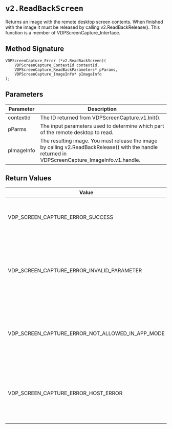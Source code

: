 # `v2.ReadBackScreen`
Returns an image with the remote desktop screen contents. When finished with the image it must be released by calling v2.ReadBackRelease().
This function is a member of VDPScreenCapture_Interface.

## Method Signature
```
VDPScreenCapture_Error (*v2.ReadBackScreen)(
    VDPScreenCapture_ContextId contextId,
    VDPScreenCapture_ReadBackParameters* pParams,
    VDPScreenCapture_ImageInfo* pImageInfo
);
```

## Parameters
| Parameter | Description |
|-----------|-------------|
| contextId | The ID returned from VDPScreenCapture.v1.Init(). |
| pParms | The input parameters used to determine which part of the remote desktop to read. |
| pImageInfo | The resulting image. You must release the image by calling v2.ReadBackRelease() with the handle returned in VDPScreenCapture_ImageInfo.v1.handle. |

## Return Values
| Value | Description |
|-------|-------------|
| VDP_SCREEN_CAPTURE_ERROR_SUCCESS | An image of the remote desktop screen was returned. |
| VDP_SCREEN_CAPTURE_ERROR_INVALID_PARAMETER | contextId is invalid, pParms is NULL, pImageInfo is NULL or one of the values in pParms is not valid. |
| VDP_SCREEN_CAPTURE_ERROR_NOT_ALLOWED_IN_APP_MODE | This function can not be called when the Horizon client is in application mode. |
| VDP_SCREEN_CAPTURE_ERROR_HOST_ERROR | There was an error when attempting to capture an image of the remote desktop screen. |


